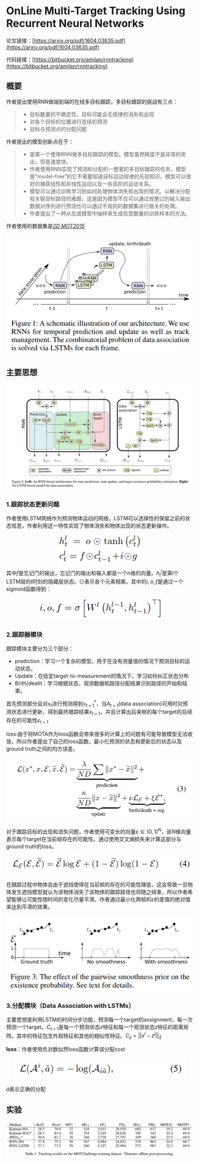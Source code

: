 # OnLine Multi-Target Tracking Using Recurrent Neural Networks

论文链接：[https://arxiv.org/pdf/1604.03635.pdf](https://arxiv.org/pdf/1604.03635.pdf)

代码链接：[https://bitbucket.org/amilan/rnntracking](https://bitbucket.org/amilan/rnntracking)

## 概要

作者提出使用RNN做端到端的在线多目标跟踪，多目标跟踪的挑战有三点：

>* 目标数量的不确定性，目标可能会无规律的消失和出现
>* 对各个目标的位置进行连续的预测
>* 目标与预测点的分配问题

作者提出的模型创新点在于：

>* 是第一个使用RNN做多目标跟踪的模型。模型虽然精度不是非常的突出，但是速度快。
>* 作者使用RNN实现了预测和分配的一整套的多目标跟踪的任务。模型是“model-free”的它不需要知道目标运动规律的先验知识。模型可以很好的捕获线性和非线性运动以及一些高阶的运动关系。
>* 模型可以通过训练学习到如何处理物体消失和出现的情况。以解决分配和关联目标路径的难题。这是因为模型不仅可以通过规整过的输入输出数据对序列进行预测也可以通过不规则的数据集进行相关的处理。
>* 作者提出了一种从生成模型中抽样来生成任意数量的训练样本的方法。

作者使用的数据集是[*2D MOT2015*](https://motchallenge.net/data/2D_MOT_2015/)

<div align=center>
    <img src="./img/f1.PNG"/>
</div>

## 主要思想

<div align=center>
    <img src="./img/f2.PNG"/>
</div>

### 1.跟踪状态更新问题

作者使用LSTM网络作为预测物体运动的网络，LSTM可以选择性的保留之前的状态信息，作者利用这一特性实现了物体消失和物体出现的状态更新操作。

<div align=center>
    <img src="./img/fun1.PNG"/>
    <br>
    <img src="./img/fun2.PNG"/>
</div>

其中$f$是忘记门的输出，忘记门的输出和输入都是一个$n$维的向量。$h_t^l$是第$l$个LSTM层的$t$时刻的隐藏层状态。$\odot$表示各个元素相乘。其中的$i,o,f$是通过一个sigmoid函数得到：

<div align=center>
    <img src="./img/fun3.PNG"/>
</div>

### 2.跟踪器模块

跟踪模块主要分为三个部分：

- prediction：学习一个复杂的模型，用于在没有测量值的情况下预测目标的运动状态。
- Update：在给定target-to-measurement的情况下，学习如何纠正状态分布
- Brith/death：学习根据状态，观测数据和路径分配结果识别路径的开始和结束。

首先预测部分会对$x_t$进行预测得到$x_{t+1}^*$，当$A_{t+1}$(data association)可用时对预测状态进行更新，得到最终跟踪结果$x_{t+1}$，并且计算出后来帧的每个target的后续存在的可能性$\varepsilon_{t+1}$

loss:由于将MOTA作为loss函数会带来很多的计算上的问题有可能导致模型无法收敛，所以作者提出了自己的loss函数。最小化预测的状态和更新后的状态以及ground truth之间的均方误差。

<div align=center>
    <img src="./img/loss.PNG"/>
</div>

对于跟踪目标的出现和消失问题，作者使用可变长的向量$\varepsilon\in(0,1)^N$，该$N$维向量表示每个target在当前帧存在的可能性。通过使用交叉熵损失来计算这部分与ground truth的loss。

<div align=center>
    <img src="./img/loss2.PNG"/>
</div>

在跟踪过程中物体会由于遮挡使得在当前帧的存在的可能性降低，这会导致一旦物体发生遮挡模型就认为该物体消失了该物体的跟踪路径也将随之结束，所以作者希望能够让可能性随时间的变化尽量平滑。作者通过最小化两帧的$\varepsilon$的差值的绝对值来达到平滑的效果。

<div align=center>
    <img src="./img/f3.PNG"/>
</div>

### 3.分配模块（Data Association with LSTMs）

主要思想是利用LSTM的时间分步功能，预测每一个target的assignment，每一次预测一个target。$C_{t+1}$是每一个预测状态$x$特征和每一个观测状态$z$特征的距离矩阵。其中的特征包含外观特征和其他的相似性特征。$C_{ij}=||x^i-z^j||_2$

**loss**：作者使用负对数似然loss函数计算误分配cost

<div align=center>
    <img src="./img/loss3.PNG"/>
</div>

$\tilde{a}$表示正确的分配

## 实验

<div align=center>
    <img src="./img/t1.PNG"/>
</div>